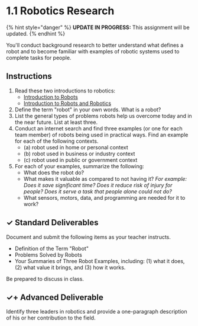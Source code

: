 # 1.1 Robotics Research

{% hint style="danger" %}
**UPDATE IN PROGRESS:** This assignment will be updated.
{% endhint %}

You'll conduct background research to better understand what defines a robot and to become familiar with examples of robotic systems used to complete tasks for people.

## Instructions

1. Read these two introductions to robotics:
   * [Introduction to Robots](http://www.galileo.org/robotics/intro.html)
   * [Introduction to Robots and Robotics](http://www.robotplatform.com/knowledge/Introduction/Introduction_to_Robots.html)
2. Define the term "robot" in your own words. What is a robot?
3. List the general types of problems robots help us overcome today and in the near future. List at least three.
4. Conduct an internet search and find three examples \(or one for each team member\) of robots being used in practical ways. Find an example for each of the following contexts.
   * \(a\) robot used in home or personal context
   * \(b\) robot used in business or industry context
   * \(c\) robot used in public or government context
5. For each of your examples, summarize the following:
   * What does the robot do?
   * What makes it valuable as compared to not having it? _For example: Does it save significant time? Does it reduce risk of injury for people? Does it serve a task that people alone could not do?_
   * What sensors, motors, data, and programming are needed for it to work?

## ✓ Standard Deliverables

Document and submit the following items as your teacher instructs.

* Definition of the Term "Robot"
* Problems Solved by Robots
* Your Summaries of Three Robot Examples, including: \(1\) what it does, \(2\) what value it brings, and \(3\) how it works.

Be prepared to discuss in class.

## ✓+ Advanced Deliverable

Identify three leaders in robotics and provide a one-paragraph description of his or her contribution to the field.

